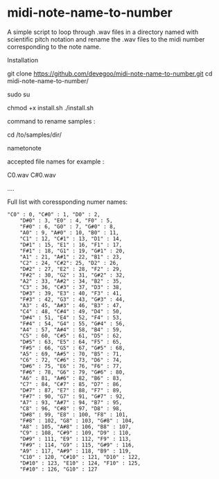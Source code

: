 # midi-note-name-to-number
A simple script to loop through .wav files in a directory named with scientific pitch notation and rename the .wav files to the midi number corresponding to the note name.

Installation

git clone https://github.com/devegoo/midi-note-name-to-number.git
cd midi-note-name-to-number/

sudo su

chmod +x install.sh
./install.sh 

command to rename samples :

cd /to/samples/dir/

nametonote


accepted file names for example :

C0.wav
C#0.wav

....


Full list with coressponding numer names:

    "C0" : 0, "C#0" : 1, "D0" : 2,
		"D#0" : 3, "E0" : 4, "F0" : 5,
		"F#0" : 6, "G0" : 7, "G#0" : 8,
		"A0" : 9, "A#0" : 10, "B0" : 11,
		"C1" : 12, "C#1" : 13, "D1" : 14,
		"D#1" : 15, "E1" : 16, "F1" : 17,
		"F#1" : 18, "G1" : 19, "G#1" : 20,
		"A1" : 21, "A#1" : 22, "B1" : 23,
		"C2" : 24, "C#2": 25, "D2" : 26,
		"D#2" : 27, "E2" : 28, "F2" : 29,
		"F#2" : 30, "G2" : 31, "G#2" : 32,
		"A2" : 33, "A#2" : 34, "B2" : 35,
		"C3" : 36, "C#3" : 37, "D3" : 38,
		"D#3" : 39, "E3" : 40, "F3" : 41,
		"F#3" : 42, "G3" : 43, "G#3" : 44,
		"A3" : 45, "A#3" : 46, "B3" : 47,
		"C4" : 48, "C#4" : 49, "D4" : 50,
		"D#4" : 51, "E4" : 52, "F4" : 53,
		"F#4" : 54, "G4" : 55, "G#4" : 56,
		"A4" : 57, "A#4" : 58, "B4" : 59,
		"C5" : 60, "C#5" : 61, "D5" : 62,
		"D#5" : 63, "E5" : 64, "F5" : 65,
		"F#5" : 66, "G5" : 67, "G#5" : 68,
		"A5" : 69, "A#5" : 70, "B5" : 71,
		"C6" : 72, "C#6" : 73, "D6" : 74,
		"D#6" : 75, "E6" : 76, "F6" : 77,
		"F#6" : 78, "G6" : 79, "G#6" : 80,
		"A6" : 81, "A#6" : 82, "B6" : 83,
		"C7" : 84, "C#7" : 85, "D7" : 86,
		"D#7" : 87, "E7" : 88, "F7" : 89,
		"F#7" : 90, "G7" : 91, "G#7" : 92,
		"A7" : 93, "A#7" : 94, "B7" : 95,
		"C8" : 96, "C#8" : 97, "D8" : 98,
		"D#8" : 99, "E8" : 100, "F8" : 101,
		"F#8" : 102, "G8" : 103, "G#8" : 104,
		"A8" : 105, "A#8" : 106, "B8" : 107,
		"C9" : 108, "C#9" : 109, "D9" : 110,
		"D#9" : 111, "E9" : 112, "F9" : 113,
		"F#9" : 114, "G9" : 115, "G#9" : 116,
		"A9" : 117, "A#9" : 118, "B9" : 119,
		"C10" : 120, "C#10" : 121, "D10" : 122,
		"D#10" : 123, "E10" : 124, "F10" : 125,
		"F#10" : 126, "G10" : 127

